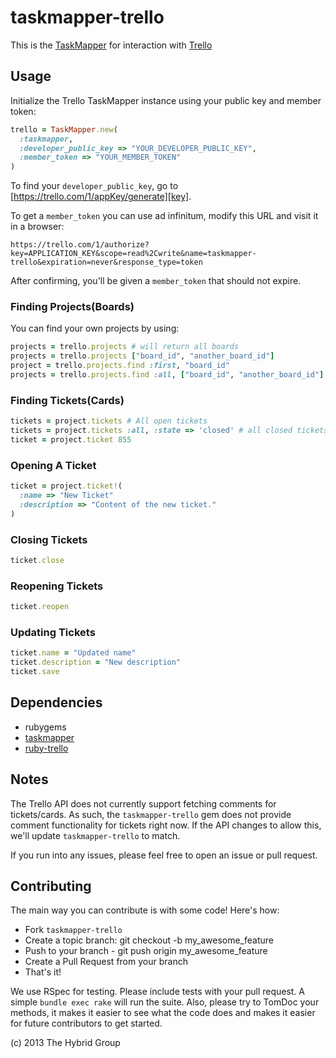 # taskmapper-trello


This is the [TaskMapper][] for interaction with [Trello][]

## Usage

Initialize the Trello TaskMapper instance using your public key and member
token:

```ruby
trello = TaskMapper.new(
  :taskmapper,
  :developer_public_key => "YOUR_DEVELOPER_PUBLIC_KEY",
  :member_token => "YOUR_MEMBER_TOKEN"
)
```

To find your `developer_public_key`, go to
[https://trello.com/1/appKey/generate][key].

To get a `member_token` you can use ad infinitum, modify this URL and visit it in
a browser:

    https://trello.com/1/authorize?key=APPLICATION_KEY&scope=read%2Cwrite&name=taskmapper-trello&expiration=never&response_type=token

After confirming, you'll be given a `member_token` that should not
expire.


[key]: https://trello.com/1/appKey/generate#
[token]: https://trello.com/1/appKey/generate#

### Finding Projects(Boards)

You can find your own projects by using:

```ruby
projects = trello.projects # will return all boards
projects = trello.projects ["board_id", "another_board_id"]
project = trello.projects.find :first, "board_id"
projects = trello.projects.find :all, ["board_id", "another_board_id"]
```

### Finding Tickets(Cards)

```ruby
tickets = project.tickets # All open tickets
tickets = project.tickets :all, :state => 'closed' # all closed tickets
ticket = project.ticket 855
```

### Opening A Ticket

```ruby
ticket = project.ticket!(
  :name => "New Ticket"
  :description => "Content of the new ticket."
)
```

### Closing Tickets

```ruby
ticket.close
```

### Reopening Tickets

```ruby
ticket.reopen
```

### Updating Tickets

```ruby
ticket.name = "Updated name"
ticket.description = "New description"
ticket.save
```

## Dependencies

- rubygems
- [taskmapper][]
- [ruby-trello][]

## Notes

The Trello API does not currently support fetching comments for tickets/cards.
As such, the `taskmapper-trello` gem does not provide comment functionality for
tickets right now. If the API changes to allow this, we'll update
`taskmapper-trello` to match.

If you run into any issues, please feel free to open an issue or pull request.

## Contributing

The main way you can contribute is with some code! Here's how:

- Fork `taskmapper-trello`
- Create a topic branch: git checkout -b my_awesome_feature
- Push to your branch - git push origin my_awesome_feature
- Create a Pull Request from your branch
- That's it!

We use RSpec for testing. Please include tests with your pull request. A simple
`bundle exec rake` will run the suite. Also, please try to TomDoc your methods,
it makes it easier to see what the code does and makes it easier for future
contributors to get started.

(c) 2013 The Hybrid Group

[TaskMapper]: http://ticketrb.com
[Trello]: http://trello.com
[ruby-trello]: https://github.com/jeremytregunna/ruby-trello
